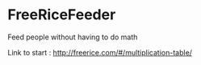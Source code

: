 # FreeRiceFeeder
Feed people without having to do math


Link to start :  http://freerice.com/#/multiplication-table/
